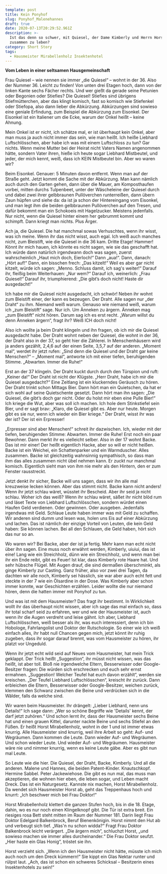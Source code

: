 ```yaml
---
template: post
title: Kein Ponyhof
slug: Ponyhof_Malenehannes
draft: true
date: 2020-07-13T20:29:52.961Z
description: >-
  Ist das denn so schwer, mit Quiesel, der Dame Kimberly und Herrn Horst
  zusammen zu leben?
category: Short Story
tags:
  - Hausmeister Mirabellenholz Insektenhotel
---
```



**Vom Leben in einer seltsamen Hausgemeinschaft**



Frau Quiesel – wie nennen sie immer „die Quiesel“ – wohnt in der 36. Also der Nummer 36. Leicht zu finden! Von unten drei Etagen hoch, dann von der linken Kante sechs Fächer rechts. Und wer gießt da gerade seine Petunien oder Begonien oder Stiefies? Die Quiesel! Stiefies sind übrigens Stiefmütterchen, aber das klingt komisch, fast so komisch wie Stiefenkel oder Stiefopa, also dann lieber die Abkürzung. Abkürzungen sind sowieso eine geniale Erfindung, zum Beispiel die Abkürzung zum Eisonkel. Der Eisonkel ist ein Italiener um die Ecke, warum der Onkel heißt – keine Ahnung.



Mein Onkel ist er nicht, ich schätze mal, er ist überhaupt kein Onkel, aber man muss ja auch nicht immer das sein, wie man heißt. Ich heiße Liebhard Luftschlösschen, aber habe ich was mit einem Luftschloss zu tun? Gar nichts. Wenn meine Mutter bei der Heirat nicht Vaters Namen angenommen hätte, sondern Vater ihren, hieße ich heute sogar Liebhard Mistbeutel, und jeder, der mich kennt, weiß, dass ich KEIN Mistbeutel bin. Aber wo waren wir?



Beim Eisonkel. Genauer: 5 Minuten davon entfernt. Wenn man auf der Straße geht. Jetzt kommt die Sache mit der Abkürzung. Man kann nämlich auch durch den Garten gehen, dann über die Mauer, am Komposthaufen vorbei, mitten durchs Tulpenbeet, unter der Wäscheleine der Quiesel durch und dabei zwei ihrer gelbbraunen Pullöverchen runterreißen, dann übern Zaun hüpfen und siehe da: da ist ja schon der Hintereingang vom Eisonkel, und man legt ihm die beiden gelbbraunen Pullöverchen auf den Tresen, und dafür bekommt man ein Schokoeis mit Hagelzucker. Meistens jedenfalls. Nur nicht, wenn die Quiesel hinter einem her gebrummt kommt und schimpft. Dann kriegt man nichts. Plus Ärger.



Ach ja, die Quiesel. Die hat manchmal sowas Verhuschtes, wenn ihr wisst, was ich meine. Wenn ihr das nicht wisst, auch egal. Ich weiß auch manches nicht, zum Bleistift, wie die Quiesel in die 36 kam. Dritte Etage! Hammer! Könnt ihr mich hauen, ich könnte es nicht sagen, wie sie das geschafft hat. Ich würde dann natürlich irgendwann doch was sagen, zuerst wahrscheinlich „Haut mich doch, Eierloch!“ Dann „aua!“. Dann, danach: „Hört auf!“ Dann, ein bisschen frech: „Das kitzelt!“ Weil es aber gar nicht kitzelt, würde ich sagen: „Menno. Schluss damit, ich sag's weiter!“ Darauf ihr, fleißig beim Weiterhauen: „Nur wem?“ Darauf ich, weinerlich: „Frau Quiesel!“ Darauf ihr, triumphierend: „Die gibt’s doch nicht! Haste dir ausgedacht!“



Ich habe mir die Quiesel nicht ausgedacht, ich schwör! Neben ihr wohnt zum Bleistift einer, der kann es bezeugen. Der Draht. Alle sagen nur „der Draht“ zu ihm. Niemand weiß warum. Genauso wie niemand weiß, warum ich „zum Bleistift“ sage. Nur ich. Um Änneken zu ärgern. Änneken mag „zum Bleistift“ nicht hören. Darum sag ich es erst recht. „Warum willst du denn Änneken ärgern“, fragt ihr? Weiß ICH doch nicht!



Also ich wollte ja beim Draht klingeln und ihn fragen, ob ich mir die Quiesel ausgedacht habe. Der Draht wohnt neben der Quiesel, die wohnt in der 36, der Draht also in der 37, so geht hier die Zählerei. In Menschenhäusern wird ja anders gezählt, 2,4,6 auf der einen Seite, 3,5,7 auf der anderen. „Moment mal“, werdet ihr jetzt rufen: „Sind denn die Quiesel und der Draht gar keine Menschen?“ – „Moment mal“, antworte ich mit einer tiefen, beruhigenden Stimme. „Abwarten. Immer die Ruhe!“



Erst an der 37 klingeln. Der Draht kuckt durch durch den Türspion und ruft: „Keiner da!“ Der Draht ist nicht der Klügste. „Herr Draht, habe ich mir die Quiesel ausgedacht?“ Eine Zeitlang ist ein kluckerndes Geräusch zu hören. Der Draht trinkt schon Mittags Bier. Dann hört man ein Quietschen, da hat er sich wohl auf seine Quietschente gesetzt. Dann hört man ihn sagen: „Die Quiesel, die gibt’s doch gar nicht. Oder du holst mir eben eine Pulle Bier!“ Ich kriege die Wut, aber was soll ich machen. Ich hole dem Stinkstiefel sein Bier, und er sagt brav: „Klaro, die Quiesel gibt es. Aber nur heute. Morgen gibt es sie nur, wenn ich wieder ein Bier kriege.“ Der Draht, wisst ihr was der ist? Der ist ein Erpresser!



„Erpresser sind aber Menschen!“ schreit ihr dazwischen. Ich, wieder mit der tiefen, beruhigenden Stimme: Abwarten. Immer die Ruhe! Erst noch ein paar Bewohner. Dann merkt ihr es vielleicht selber. Also in der 17 wohnt Backe. Das ist mir einer! Der heißt eigentlich Hacke, aber so will er nicht heißen. Backe ist ein Weichei, ein Schattenparker und ein Warmduscher. Alles zusammen. Backe ist gleichzeitig wahnsinnig sympathisch, so dass man ihm das alles zusammen nicht übel nehmen kann. Er zuckt nur manchmal komisch. Eigentlich sieht man von ihm nie mehr als den Hintern, den er zum Fenster rausstreckt.



Jetzt denkt ihr sicher, Backe will uns sagen, dass wir ihn alle mal kreuzweise lecken können. Aber das stimmt nicht. Backe kann nicht anders! Wenn ihr jetzt schlau wäret, wüsstet ihr Bescheid. Aber ihr seid ja nicht schlau. Woher ich das weiß? Wenn ihr schlau wäret, säßet ihr nicht blöd rum und läset Texte von Liebhard Luftschlösschen, sondern würdet einen Haufen Geld verdienen. Oder gewinnen. Oder ausgeben. Jedenfalls irgendwas mit Geld. Schlaue Leute haben immer was mit Geld zu schaffen. Wir anderen sind dumm und lesen was, holen uns Eis auf einer Abkürzung und lachen. Das ist nämlich der einzige Vorteil von Leuten, die kein Geld haben: Sie können lachen. Bei all den Schlauen, die Geld haben, hört sich das nur so an.



Wo waren wir? Bei Backe, aber der ist ja fertig. Mehr kann man echt nicht über ihn sagen. Eine muss noch erwähnt werden, Kimberly, uiuiui, das ist eine! Lang wie ein Streichholz, dünn wie ein Streichholz, und wenn man bei ihr ein Ende reibt, gibt es Feuer! Ist klar, dass Kimberly rote Haare hat. Und sehr hübsche Flügel. Mit Augen drauf, die sind dermaßen überschminkt, als ginge Kimberly zur Casting. Ganz früher, also vor zwei drei Tagen, da dachten wir alle noch, Kimberly sei hässlich, sie war aber auch echt fett und steckte in der 7 wie ein Ölsardine in der Dose. Was Kimberly aber schon immer konnte, war Geschichten erzählen. Leider wollte die nur niemand hören, denn die hatten immer mit Ponyhof zu tun.



Und was ist mit dem Hausmeister? Das fragt ihr bestimmt. In Wirklichkeit wollt ihr das überhaupt nicht wissen, aber ich sage das mal einfach so, dass ihr total scharf seid zu erfahren, wer und wie der Hausmeister ist, auch wenn ihr die Augen verdreht und leise gähnt. Ich aber, Liebhard Luftschlösschen, weiß besser als ihr, was euch interessiert, denn ich bin Hobologe, Fahrlangolist und Doktor der Rutschologie. So einer wie ich weiß einfach alles, ihr habt null Chancen gegen mich, jetzt könnt ihr ruhig zugeben, dass ihr sogar darauf brennt, was vom Hausmeister zu hören, ihr platzt vor Ungeduld.



Wenn ihr jetzt echt wild seid auf Neues vom Hausmeister, hat mein Trick geklappt. Der Trick heißt „Suggestion“, ihr müsst nicht wissen, was das heißt, ist aber toll. Bloß nie irgendwelche Eltern, Besserwisser oder Google-Besitzer fragen: Die würden sich erschrecken und euch sehr ernst ermahnen. „Suggestion! Welcher Teufel hat euch davon erzählt“, werden sie kreischen. „Der Teufel Liebhard Luftschlösschen“, kreischt ihr zurück. Dann erbleichen die Eltern, Besserwisser oder Google-Besitzer, weichen zurück, klemmen den Schwanz zwischen die Beine und verdrücken sich in die Wälder, falls da welche sind.



Wir waren beim Hausmeister. Ihr drängelt: „Lieber Liebhard, nenn uns Details!“ Ich sage dann: „Wer so schöne Begriffe wie 'Details' kennt, der darf jetzt zuhören.“ Und schon lernt ihr, dass der Hausmeister sechs Beine hat und einen grauen Kittel, darunter nackte Beine und sechs Stiefel an den Füßen. Er heißt Horst Mirabellenholz, wohnt in der 1 und ist immer etwas knurrig. Alle Hausmeister sind knurrig, weil ihre Arbeit so geht: Auf- und Wegräumen. Dann kommen die Leute. Dann wieder Auf- und Wegräumen. Und schon wieder Leute. Und wieder Auf- und Wegräumen. Hausmeister wäre nie und nimmer knurrig, wenn es keine Leute gäbe. Aber es gibt nun mal Leute.



So Leute wie die hier. Die Quiesel, der Draht, Backe, Kimberly. Und all die anderen. Malene und Hannes, die beiden Patent-Kinder. Knautschkopf. Hermine Sabbel. Peter Jackewiehose. Die gibt es nun mal, das muss man akzeptieren, die wohnen hier eben, die leben sogar, und Leben macht Dreck. Das ist ein Naturgesetz. Kannste nix machen, Horst Mirabellenholz. Da wendet sich Hausmeister Horst ab, geht das Treppenhaus hoch und knurrt: „Ich beschwer mich bei Frau Doktor!“



Horst Mirabellenholz klettert die ganzen Stufen hoch, bis in die 18. Etage, dahin, wo es nur noch einen Klingelknopf gibt. Die Tür ist extra breit. Ein riesiges rosa Bett steht mitten im Raum der Nummer 181. Darin liegt Frau Doktor Edelgard Balkenbrock, Beruf Bienenkönigin. Horst nimmt den Hut ab und verbeugt sich tief. „Was'n nu schon widda?“ Fragt Frau Doktor Balkenbrock leicht verärgert. „Die ärgern mich“, schluchzt Horst, „und sowieso machen sie immer alles durcheinander.“ Die Frau Doktor seufzt. „Hier haste ein Glas Honig“, tröstet sie ihn.



Horst verzieht sich. „Wenn ich den Hausmeister nicht hätte, müsste ich mich auch noch um den Dreck kümmern!“ Sie kippt ein Glas Nektar runter und rülpst laut. „Ach, das ist schon ein schweres Schicksal – Besitzerin eines Insektenhotels zu sein!“